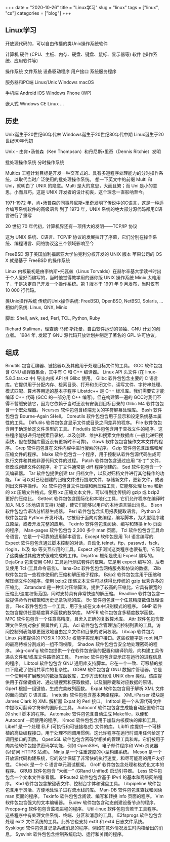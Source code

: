 +++ 
date = "2020-10-26"
title = "Linux学习"
slug = "linux" 
tags = ["linux", "cs"]
categories = ["blog"]
+++

## Linux学习

开放源代码的，可以自由传播的类Unix操作系统软件

计算机
    硬件 (CPU、主板、内存、硬盘、键盘、鼠标、显示器等)
    软件 (操作系统、应用软件等)

操作系统
    文件系统
    设备驱动程序
    用户接口
    系统服务程序

服务器和PC端
    Linux/Unix
    Windows
    macOS

手机端
    Android
    iOS
    Windows Phone (WP)

嵌入式
    Windows CE
    Linux
    ...

## 历史
Unix诞生于20世纪60年代末
Windows诞生于20世纪80年代中期
Linux诞生于20世纪90年代初

Unix - 由肯•汤普森（Ken Thompson）和丹尼斯•里奇（Dennis Ritchie）发明

批处理操作系统
分时操作系统

Multics 工程计划目标是开发一种交互式的、具有多道程序处理能力的分时操作系统，以取代当时广泛使用的批处理操作系统。
想一下英文中的前缀 Multi 和 Uni，就明白了 UNIX 的隐意。Multi 是大的意思，大而且繁；而 Uni 是小的意思，小而且巧。这是 UNIX 开发者的设计初衷，这个理念一直影响至今。

1971-1972 年，肯•汤普森的同事丹尼斯•里奇发明了传说中的C语言，这是一种适合编写系统软件的高级语言
到了 1973 年，UNIX 系统的绝大部分源代码都用C语言进行了重写

20 世纪 70 年代初，计算机界还有一项伟大的发明——TCP/IP 协议

这为 UNIX 系统、C语言、TCP/IP 协议的发展拉开了序幕，它们分别在操作系统、编程语言、网络协议这三个领域影响至今

FreeBSD 源于美国加利福尼亚大学伯克利分校开发的 UNIX 版本
苹果公司的 OS  X 就是基于 FreeBSD 的操作系统

Linux 内核最初是由李纳斯•托瓦兹（Linus Torvalds）在赫尔辛基大学读书时出于个人爱好而编写的，当时他觉得教学用的迷你版 UNIX 操作系统 Minix 太难用了，于是决定自己开发一个操作系统。第 1 版本于 1991 年 9 月发布，当时仅有 10 000 行代码。

类Unix操作系统
    传统的Unix操作系统: FreeBSD, OpenBSD, NetBSD, Solaris, ...
    相似的系统: Linux, QNX, Minix

脚本:
Shell, awk, sed, Perl, TCL, Python, Ruby

Richard Stallman，理查德·马修·斯托曼，自由软件运动的领袖、GNU 计划的创立者。
1984 年, 发起了 GNU 源代码开放计划并制定了著名的 GPL 许可协议。



## 组成
Binutils 包含汇编器、链接器以及其他用于处理目标文件的工具。
GCC 软件包包含 GNU 编译器集合，其中有 C 和 C++ 编译器。
Linux API 头文件 (在 linux-5.8.3.tar.xz 中) 导出内核 API 供 Glibc 使用。
Glibc 软件包包含主要的 C 语言库。它提供用于分配内存、检索目录、打开和关闭文件、读写文件、字符串处理、模式匹配、算术等用途的基本子程序
Libstdc++ 是 C++ 标准库。我们需要它才能编译 C++ 代码 (GCC 的一部分用 C++ 编写)。但在构建第一遍的 GCC时我们不得不暂缓安装它，因为它依赖于当时还没有安装到目标目录的 Glibc
M4 软件包包含一个宏处理器。
Ncurses 软件包包含终端无关的字符屏幕处理库。
Bash 软件包包含 Bourne-Again SHell。
Coreutils 软件包包含用于显示和设定系统基本属性的工具。
Diffutils 软件包包含显示文件或目录之间差异的程序。
File 软件包包含用于确定给定文件类型的工具。
Findutils 软件包包含用于查找文件的程序。这些程序能够递归地搜索目录树，以及创建、维护和搜索文件数据库 (一般比递归搜索快，但在数据库最近没有更新时不可靠)。
Gawk 软件包包含操作文本文件的程序。
Grep 软件包包含在文件内容中进行搜索的程序。
Gzip 软件包包含压缩和解压缩文件的程序。
Make 软件包包含一个程序，用于控制从软件包源代码生成可执行文件和其他非源代码文件的过程。
Patch 软件包包含通过应用 “补丁” 文件，修改或创建文件的程序，补丁文件通常是 diff 程序创建的。
Sed 软件包包含一个流编辑器。
Tar 软件包提供创建 tar 归档文件，以及对归档文件进行其他操作的功能。Tar 可以对已经创建的归档文件进行提取文件，存储新文件，更新文件，或者列出文件等操作。
Xz 软件包包含文件压缩和解压缩工具，它能够处理 lzma 和新的 xz 压缩文件格式。使用 xz 压缩文本文件，可以得到比传统的 gzip 或 bzip2 更好的压缩比。
Gettext 软件包包含国际化和本地化工具，它们允许程序在编译时加入 NLS (本地语言支持) 功能，使它们能够以用户的本地语言输出消息。
Bison 软件包包含语法分析器生成器。
Perl 软件包包含实用报表提取语言。
Python 3 软件包包含 Python 开发环境。它被用于面向对象编程，编写脚本，为大型程序建立原型，或者开发完整的应用。
Texinfo 软件包包含阅读、编写和转换 info 页面的程序。
Man-pages 软件包包含 2,200 多个 man 页面。
Tcl 软件包包含工具命令语言，它是一个可靠的通用脚本语言。Except 软件包是用 Tcl 语言编写的.
Expect 软件包包含通过脚本控制的对话，自动化 telnet，ftp，passwd，fsck，rlogin，以及 tip 等交互应用的工具。Expect 对于测试这类程序也很有用，它简化了这类通过其他方式很难完成的工作。DejaGnu 框架是使用 Expect 编写的。
DejaGnu 包含使用 GNU 工具运行测试套件的框架。它是用 expect 编写的，后者又使用 Tcl (工具命令语言)。
Iana-Etc 软件包包含网络服务和协议的数据。
Zlib 软件包包含一些程序使用的压缩和解压缩子程序。
Bzip2 软件包包含用于压缩和解压缩文件的程序。使用 bzip2 压缩文本文件可以获得比传统的 gzip 优秀许多的压缩比。
Zstandard 是一种实时压缩算法，提供了较高的压缩比。它具有很宽的压缩比/速度权衡范围，同时支持具有非常快速的解压缩。
Readline 软件包包含一些提供命令行编辑和历史记录功能的库。
Bc 软件包包含一个任意精度数值处理语言。
Flex 软件包包含一个工具，用于生成在文本中识别模式的程序。
GMP 软件包包含提供任意精度算术函数的数学库。
MPFR 软件包包含多精度数学函数。
MPC 软件包包含一个任意高精度，且舍入正确的复数算术库。
Attr 软件包包含管理文件系统对象扩展属性的工具。
Acl 软件包包含管理访问控制列表的工具，访问控制列表能够更细致地自由定义文件和目录的访问权限。
Libcap 软件包为 Linux 内核提供的 POSIX 1003.1e 权能字实现用户接口。这些权能字是 root 用户的最高特权分割成的一组不同权限。
Shadow 软件包包含安全地处理密码的程序。
pkg-config 软件包提供一个在软件包安装的配置和编译阶段，向构建工具传递头文件和/或库文件路径的工具。
Psmisc 软件包包含显示正在运行的进程信息的程序。
Libtool 软件包包含 GNU 通用库支持脚本。它在一个一致、可移植的接口下隐藏了使用共享库的复杂性。
GDBM 软件包包含 GNU 数据库管理器。它是一个使用可扩展散列的数据库函数库，工作方法和标准 UNIX dbm 类似。该库提供用于存储键值对、通过键搜索和获取数据，以及删除键和对应数据的原语。
Gperf 根据一组键值，生成完美散列函数。
Expat 软件包包含用于解析 XML 文件的面向流的 C 语言库。
Inetutils 软件包包含基本网络程序。
XML::Parser 模块是 James Clark 的 XML 解析器 Expat 的 Perl 接口。
Intltool 是一个从源代码文件中提取可翻译字符串的国际化工具。
Autoconf 软件包包含生成能自动配置软件包的 shell 脚本的程序。
Automake 软件包包含自动生成 Makefile，以便和 Autoconf 一同使用的程序。
Kmod 软件包包含用于加载内核模块的库和工具。
Libelf 是一个处理 ELF (可执行和可链接格式) 文件的库。
Libffi 库提供一个可移植的高级编程接口，用于处理不同调用惯例。这允许程序在运行时调用任何给定了调用接口的函数。
OpenSSL 软件包包含密码学相关的管理工具和库。它们被用于向其他软件包提供密码学功能，例如 OpenSSH，电子邮件程序和 Web 浏览器 (以访问 HTTPS 站点)。
Ninja 是一个注重速度的小型构建系统。
Meson 是一个开放源代码构建系统，它的设计保证了非常快的执行速度，和尽可能高的用户友好性。
Check 是一个 C 语言单元测试框架。
Groff 软件包包含处理和格式化文本的程序。
GRUB 软件包包含 “大统一” (GRand Unified) 启动引导器。
Less 软件包包含一个文本文件查看器。
IPRoute2 软件包包含基于 IPv4 的基本和高级网络程序。
Kbd 软件包包含按键表文件、控制台字体和键盘工具。
Libpipeline 软件包包含用于灵活、方便地处理子进程流水线的库。
Man-DB 软件包包含查找和阅读 man 页面的程序。
Texinfo 软件包包含阅读、编写和转换 info 页面的程序。
Vim 软件包包含强大的文本编辑器。
Eudev 软件包包含动态创建设备节点的程序。
Procps-ng 软件包包含监视进程的程序。
Util-linux 软件包包含若干工具程序。这些程序中有处理文件系统、终端、分区和消息的工具。
E2fsprogs 软件包包含处理 ext2 文件系统的工具。此外它也支持 ext3 和 ext4 日志文件系统。
Sysklogd 软件包包含记录系统消息的程序，例如在意外情况发生时内核给出的消息。
Sysvinit 软件包包含控制系统启动、运行和关闭的程序。
